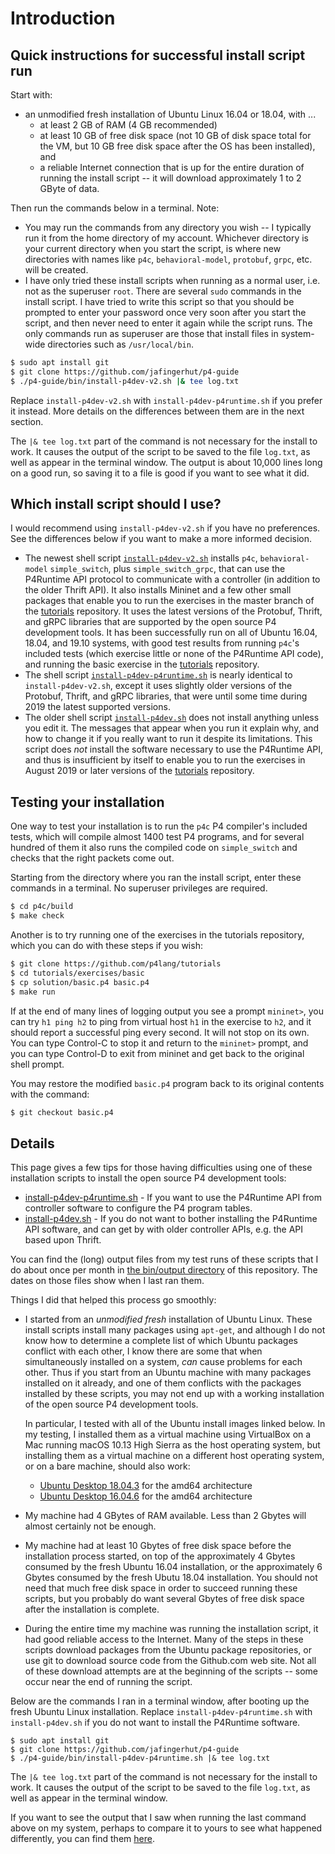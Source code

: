 # Introduction


## Quick instructions for successful install script run

Start with:

+ an unmodified fresh installation of Ubuntu Linux 16.04 or 18.04,
  with ...
  + at least 2 GB of RAM (4 GB recommended)
  + at least 10 GB of free disk space (not 10 GB of disk space total
    for the VM, but 10 GB free disk space after the OS has been
    installed), and
  + a reliable Internet connection that is up for the entire duration
    of running the install script -- it will download approximately 1
    to 2 GByte of data.

Then run the commands below in a terminal.  Note:
+ You may run the commands from any directory you wish -- I typically
  run it from the home directory of my account.  Whichever directory
  is your current directory when you start the script, is where new
  directories with names like `p4c`, `behavioral-model`, `protobuf`,
  `grpc`, etc. will be created.
+ I have only tried these install scripts when running as a normal
  user, i.e. not as the superuser `root`.  There are several `sudo`
  commands in the install script.  I have tried to write this script
  so that you should be prompted to enter your password once very soon
  after you start the script, and then never need to enter it again
  while the script runs.  The only commands run as superuser are those
  that install files in system-wide directories such as
  `/usr/local/bin`.
```bash
$ sudo apt install git
$ git clone https://github.com/jafingerhut/p4-guide
$ ./p4-guide/bin/install-p4dev-v2.sh |& tee log.txt
```
Replace `install-p4dev-v2.sh` with `install-p4dev-p4runtime.sh` if you
prefer it instead.  More details on the differences between them are
in the next section.

The `|& tee log.txt` part of the command is not necessary for the
install to work.  It causes the output of the script to be saved to
the file `log.txt`, as well as appear in the terminal window.  The
output is about 10,000 lines long on a good run, so saving it to a
file is good if you want to see what it did.


## Which install script should I use?

I would recommend using `install-p4dev-v2.sh` if you have no
preferences.  See the differences below if you want to make a more
informed decision.

* The newest shell script [`install-p4dev-v2.sh`](install-p4dev-v2.sh)
  installs `p4c`, `behavioral-model` `simple_switch`, plus
  `simple_switch_grpc`, that can use the P4Runtime API protocol to
  communicate with a controller (in addition to the older Thrift API).
  It also installs Mininet and a few other small packages that enable
  you to run the exercises in the master branch of the
  [tutorials](https://github.com/p4lang/tutorials) repository.  It
  uses the latest versions of the Protobuf, Thrift, and gRPC libraries
  that are supported by the open source P4 development tools.  It has
  been successfully run on all of Ubuntu 16.04, 18.04, and 19.10
  systems, with good test results from running `p4c`'s included tests
  (which exercise little or none of the P4Runtime API code), and
  running the basic exercise in the
  [tutorials](https://github.com/p4lang/tutorials) repository.
* The shell script
  [`install-p4dev-p4runtime.sh`](install-p4dev-p4runtime.sh) is nearly
  identical to `install-p4dev-v2.sh`, except it uses slightly older
  versions of the Protobuf, Thrift, and gRPC libraries, that were
  until some time during 2019 the latest supported versions.
* The older shell script [`install-p4dev.sh`](install-p4dev.sh) does
  not install anything unless you edit it.  The messages that appear
  when you run it explain why, and how to change it if you really want
  to run it despite its limitations.  This script does _not_ install
  the software necessary to use the P4Runtime API, and thus is
  insufficient by itself to enable you to run the exercises in August
  2019 or later versions of the
  [tutorials](https://github.com/p4lang/tutorials) repository.


## Testing your installation

One way to test your installation is to run the `p4c` P4 compiler's
included tests, which will compile almost 1400 test P4 programs, and
for several hundred of them it also runs the compiled code on
`simple_switch` and checks that the right packets come out.

Starting from the directory where you ran the install script, enter
these commands in a terminal.  No superuser privileges are required.
```bash
$ cd p4c/build
$ make check
```

Another is to try running one of the exercises in the tutorials
repository, which you can do with these steps if you wish:

```bash
$ git clone https://github.com/p4lang/tutorials
$ cd tutorials/exercises/basic
$ cp solution/basic.p4 basic.p4
$ make run
```

If at the end of many lines of logging output you see a prompt
`mininet>`, you can try `h1 ping h2` to ping from virtual host `h1` in
the exercise to `h2`, and it should report a successful ping every
second.  It will not stop on its own.  You can type Control-C to stop
it and return to the `mininet>` prompt, and you can type Control-D to
exit from mininet and get back to the original shell prompt.

You may restore the modified `basic.p4` program back to its original
contents with the command:

```bash
$ git checkout basic.p4
```


## Details

This page gives a few tips for those having difficulties using one of
these installation scripts to install the open source P4 development
tools:

+ [install-p4dev-p4runtime.sh](install-p4dev-p4runtime.sh) - If you
  want to use the P4Runtime API from controller software to configure
  the P4 program tables.
+ [install-p4dev.sh](install-p4dev.sh) - If you do not want to bother
  installing the P4Runtime API software, and can get by with older
  controller APIs, e.g. the API based upon Thrift.

You can find the (long) output files from my test runs of these
scripts that I do about once per month in [the bin/output
directory](output/) of this repository.  The dates on those files show
when I last ran them.

Things I did that helped this process go smoothly:

+ I started from an _unmodified_ _fresh_ installation of Ubuntu Linux.
  These install scripts install many packages using `apt-get`, and
  although I do not know how to determine a complete list of which
  Ubuntu packages conflict with each other, I know there are some that
  when simultaneously installed on a system, _can_ cause problems for
  each other.  Thus if you start from an Ubuntu machine with many
  packages installed on it already, and one of them conflicts with the
  packages installed by these scripts, you may not end up with a
  working installation of the open source P4 development tools.
  
  In particular, I tested with all of the Ubuntu install images linked
  below.  In my testing, I installed them as a virtual machine using
  VirtualBox on a Mac running macOS 10.13 High Sierra as the host
  operating system, but installing them as a virtual machine on a
  different host operating system, or on a bare machine, should also
  work:
  + [Ubuntu Desktop 18.04.3](http://releases.ubuntu.com/18.04/ubuntu-18.04.3-desktop-amd64.iso) for the amd64 architecture
  + [Ubuntu Desktop 16.04.6](http://releases.ubuntu.com/16.04/ubuntu-16.04.6-desktop-amd64.iso) for the amd64 architecture
+ My machine had 4 GBytes of RAM available.  Less than 2 Gbytes will
  almost certainly not be enough.
+ My machine had at least 10 Gbytes of free disk space before the
  installation process started, on top of the approximately 4 Gbytes
  consumed by the fresh Ubuntu 16.04 installation, or the
  approximately 6 Gbytes consumed by the fresh Ubutu 18.04
  installation.  You should not need that much free disk space in
  order to succeed running these scripts, but you probably do want
  several Gbytes of free disk space after the installation is
  complete.
+ During the entire time my machine was running the installation
  script, it had good reliable access to the Internet.  Many of the
  steps in these scripts download packages from the Ubuntu package
  repositories, or use git to download source code from the Github.com
  web site.  Not all of these download attempts are at the beginning
  of the scripts -- some occur near the end of running the script.

Below are the commands I ran in a terminal window, after booting up
the fresh Ubuntu Linux installation.  Replace
`install-p4dev-p4runtime.sh` with `install-p4dev.sh` if you do not
want to install the P4Runtime software.

```
$ sudo apt install git
$ git clone https://github.com/jafingerhut/p4-guide
$ ./p4-guide/bin/install-p4dev-p4runtime.sh |& tee log.txt
```

The `|& tee log.txt` part of the command is not necessary for the
install to work.  It causes the output of the script to be saved to
the file `log.txt`, as well as appear in the terminal window.

If you want to see the output that I saw when running the last command
above on my system, perhaps to compare it to yours to see what
happened differently, you can find them [here](output/).

